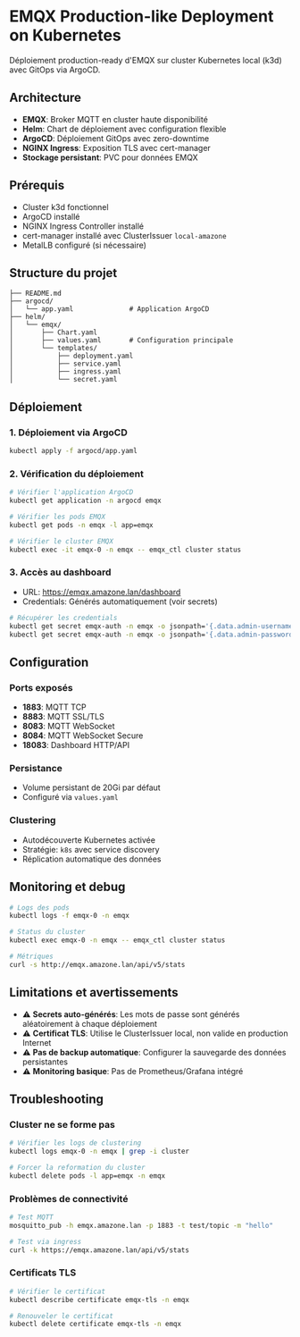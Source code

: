 # EMQX Production-like Deployment on Kubernetes

Déploiement production-ready d'EMQX sur cluster Kubernetes local (k3d) avec GitOps via ArgoCD.

## Architecture

- **EMQX**: Broker MQTT en cluster haute disponibilité
- **Helm**: Chart de déploiement avec configuration flexible
- **ArgoCD**: Déploiement GitOps avec zero-downtime
- **NGINX Ingress**: Exposition TLS avec cert-manager
- **Stockage persistant**: PVC pour données EMQX

## Prérequis

- Cluster k3d fonctionnel
- ArgoCD installé
- NGINX Ingress Controller installé
- cert-manager installé avec ClusterIssuer `local-amazone`
- MetalLB configuré (si nécessaire)

## Structure du projet

```
├── README.md
├── argocd/
│   └── app.yaml              # Application ArgoCD
├── helm/
│   └── emqx/
│       ├── Chart.yaml
│       ├── values.yaml       # Configuration principale
│       └── templates/
│           ├── deployment.yaml
│           ├── service.yaml
│           ├── ingress.yaml
│           └── secret.yaml
```

## Déploiement

### 1. Déploiement via ArgoCD

```bash
kubectl apply -f argocd/app.yaml
```

### 2. Vérification du déploiement

```bash
# Vérifier l'application ArgoCD
kubectl get application -n argocd emqx

# Vérifier les pods EMQX
kubectl get pods -n emqx -l app=emqx

# Vérifier le cluster EMQX
kubectl exec -it emqx-0 -n emqx -- emqx_ctl cluster status
```

### 3. Accès au dashboard

- URL: https://emqx.amazone.lan/dashboard
- Credentials: Générés automatiquement (voir secrets)

```bash
# Récupérer les credentials
kubectl get secret emqx-auth -n emqx -o jsonpath='{.data.admin-username}' | base64 -d
kubectl get secret emqx-auth -n emqx -o jsonpath='{.data.admin-password}' | base64 -d
```

## Configuration

### Ports exposés

- **1883**: MQTT TCP
- **8883**: MQTT SSL/TLS
- **8083**: MQTT WebSocket
- **8084**: MQTT WebSocket Secure
- **18083**: Dashboard HTTP/API

### Persistance

- Volume persistant de 20Gi par défaut
- Configuré via `values.yaml`

### Clustering

- Autodécouverte Kubernetes activée
- Stratégie: `k8s` avec service discovery
- Réplication automatique des données

## Monitoring et debug

```bash
# Logs des pods
kubectl logs -f emqx-0 -n emqx

# Status du cluster
kubectl exec emqx-0 -n emqx -- emqx_ctl cluster status

# Métriques
curl -s http://emqx.amazone.lan/api/v5/stats
```

## Limitations et avertissements

- ⚠️ **Secrets auto-générés**: Les mots de passe sont générés aléatoirement à chaque déploiement
- ⚠️ **Certificat TLS**: Utilise le ClusterIssuer local, non valide en production Internet
- ⚠️ **Pas de backup automatique**: Configurer la sauvegarde des données persistantes
- ⚠️ **Monitoring basique**: Pas de Prometheus/Grafana intégré

## Troubleshooting

### Cluster ne se forme pas

```bash
# Vérifier les logs de clustering
kubectl logs emqx-0 -n emqx | grep -i cluster

# Forcer la reformation du cluster
kubectl delete pods -l app=emqx -n emqx
```

### Problèmes de connectivité

```bash
# Test MQTT
mosquitto_pub -h emqx.amazone.lan -p 1883 -t test/topic -m "hello"

# Test via ingress
curl -k https://emqx.amazone.lan/api/v5/stats
```

### Certificats TLS

```bash
# Vérifier le certificat
kubectl describe certificate emqx-tls -n emqx

# Renouveler le certificat
kubectl delete certificate emqx-tls -n emqx
```